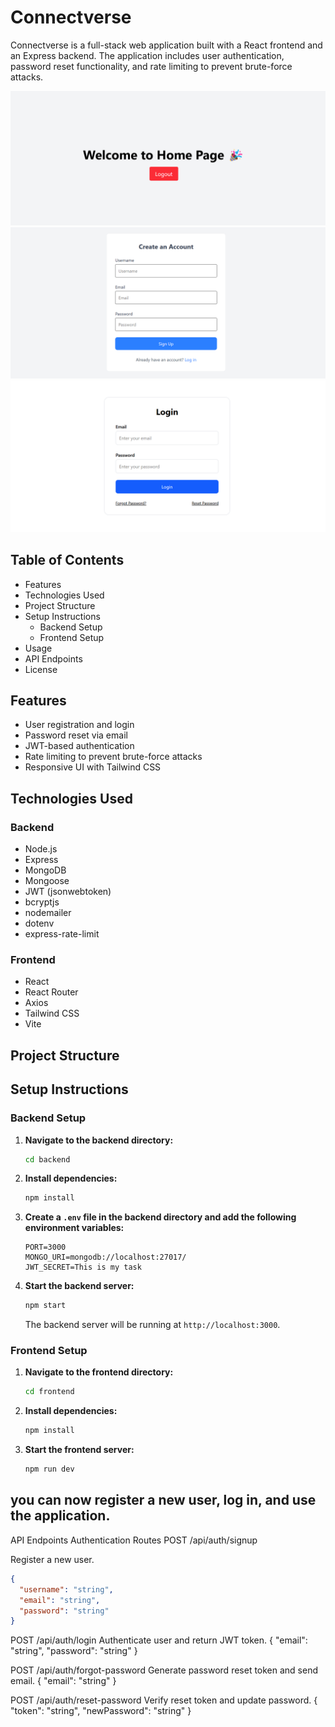 # Connectverse

Connectverse is a full-stack web application built with a React frontend and an Express backend. The application includes user authentication, password reset functionality, and rate limiting to prevent brute-force attacks.

![alt text](<Screenshot 2025-02-11 124700.png>)
 ![alt text](<Screenshot 2025-02-11 124617.png>)
  ![alt text](<Screenshot 2025-02-11 124643.png>)

## Table of Contents

- Features
- Technologies Used
- Project Structure
- Setup Instructions
  - Backend Setup
  - Frontend Setup
- Usage
- API Endpoints
- License

## Features

- User registration and login
- Password reset via email
- JWT-based authentication
- Rate limiting to prevent brute-force attacks
- Responsive UI with Tailwind CSS

## Technologies Used

### Backend

- Node.js
- Express
- MongoDB
- Mongoose
- JWT (jsonwebtoken)
- bcryptjs
- nodemailer
- dotenv
- express-rate-limit

### Frontend

- React
- React Router
- Axios
- Tailwind CSS
- Vite

## Project Structure

## Setup Instructions

### Backend Setup

1. **Navigate to the backend directory:**

   ```sh
   cd backend
   ```

2. **Install dependencies:**

   ```sh
   npm install
   ```

3. **Create a `.env` file in the backend directory and add the following environment variables:**

   ```env
   PORT=3000
   MONGO_URI=mongodb://localhost:27017/
   JWT_SECRET=This is my task
   ```

4. **Start the backend server:**

   ```sh
   npm start
   ```

   The backend server will be running at `http://localhost:3000`.

### Frontend Setup

1. **Navigate to the frontend directory:**

   ```sh
   cd frontend
   ```

2. **Install dependencies:**

   ```sh
   npm install
   ```

3. **Start the frontend server:**

   ```sh
   npm run dev
   ```
## you can now register a new user, log in, and use the application.

API Endpoints
Authentication Routes
POST /api/auth/signup

Register a new user.

```json
{
  "username": "string",
  "email": "string",
  "password": "string"
}
```
POST /api/auth/login
Authenticate user and return JWT token.
{
  "email": "string",
  "password": "string"
}

POST /api/auth/forgot-password
Generate password reset token and send email.
{
  "email": "string"
}

POST /api/auth/reset-password
Verify reset token and update password.
{
  "token": "string",
  "newPassword": "string"
}

